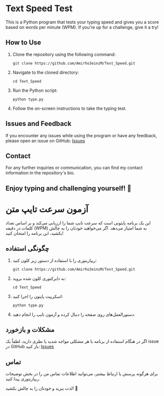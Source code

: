 # Text Speed Test

This is a Python program that tests your typing speed and gives you a score based on words per minute (WPM). If you're up for a challenge, give it a try!

## How to Use

1. Clone the repository using the following command:
   ```
   git clone https://github.com/Amirho3einzM/Text_Speed.git
   ```

2. Navigate to the cloned directory:
   ```
   cd Text_Speed
   ```

3. Run the Python script:
   ```
   python type.py
   ```

4. Follow the on-screen instructions to take the typing test.

## Issues and Feedback

If you encounter any issues while using the program or have any feedback, please open an issue on GitHub: [Issues](https://github.com/Amirho3einzM/Text_Speed/issues)

## Contact

For any further inquiries or communication, you can find my contact information in the repository's bio.

Enjoy typing and challenging yourself! 🚀
-----------------------------------------
# آزمون سرعت تایپ متن

این یک برنامه پایتونی است که سرعت تایپ شما را ارزیابی می‌کند و بر اساس تعداد کلمات در دقیقه (WPM) به شما امتیاز می‌دهد. اگر می‌خواهید خودتان را به چالش بکشید، این برنامه را امتحان کنید!

## چگونگی استفاده

1. ریپازیتوری را با استفاده از دستور زیر کلون کنید:
   ```
   git clone https://github.com/Amirho3einzM/Text_Speed.git
   ```

2. به دایرکتوری کلون شده بروید:
   ```
   cd Text_Speed
   ```

3. اسکریپت پایتون را اجرا کنید:
   ```
   python type.py
   ```

4. دستورالعمل‌های روی صفحه را دنبال کرده و آزمون تایپ را انجام دهید.

## مشکلات و بازخورد

اگر در هنگام استفاده از برنامه با هر مشکلی مواجه شدید یا نظری دارید، لطفاً یک issue در GitHub باز کنید: [Issues](https://github.com/Amirho3einzM/Text_Speed/issues)

## تماس

برای هرگونه پرسش یا ارتباط بیشتر، می‌توانید اطلاعات تماس من را در بخش توضیحات ریپازیتوری پیدا کنید.

لذت ببرید و خودتان را به چالش بکشید! 🚀
